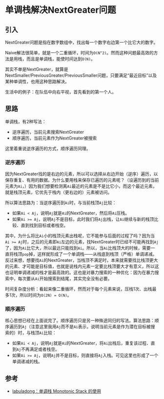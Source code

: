 # 单调栈解决NextGreater问题

## 引入

NextGreater问题是指在数字数组中，找出每一个数字右边第一个比它大的数字。

Naive解法很简单，就是一个二重循环，时间为`O(N^2)`。然而这种问题最高效的方法是用栈，而且是单调栈，能使时间达到`O(N)`。

其实不单是NextGreater，就算是NextSmaller/PreviousGreater/PreviousSmaller问题，只要满足“最近目标”以及某种单调性，也用这种思路解决。

生活中的例子：在队伍中向右平视，首先看到的第一个人。

## 思路

单调栈，有2种写法：

- 逆序遍历，当前元素搜索NextGreater
- 顺序遍历，当前元素作为NextGreater被搜索

这里着重说逆序遍历的方式，顺序遍历同理。

### 逆序遍历

因为NextGreater找的是右边的元素，所以可以选择从右边开始（逆序）遍历，以保存重复、有用的数据。为什么要用栈来保存已遍历的元素呢？（设遍历到的当前元素为`Ai`，）因为我们想要检测离`Ai`最近的元素是不是比它小，而这个最近元素，就是栈顶元素，它优先于栈内（更右边的）元素被访问。

所以算法思路为：当逆序遍历到`Ai`时，与当前栈顶`Aj`比较：

- 如果`Ai < Aj`，说明`Aj`就是`Ai`的NextGreater，然后将`Ai`压栈。
- 如果`Ai >= Aj`，说明`Aj`不是目标，此时我们将`Aj`出栈，让`Ai`继续与新的栈顶比较、直到找到目标或者栈空。

其中，为什么将比`Ai`小的栈顶元素出栈呢，它不能参与后面的过程了吗？因为当`Ai >= Aj`时，之后的元素即`Ai`左边的元素，找NextGreater时已经不可能再找到`Aj`了，因为`Ai`比它大，所以最远只能找到`Ai`。所以，当`Ai`比栈顶大的时候，需要一直将栈顶`pop`掉，这样就形成了一个单调栈——从栈底到栈顶（严格）单调递减。反过来想，想要找`Ai`的NextGreater，当栈顶不满足时，本来就需要找比栈顶更大的元素、才可能是目标值，也就是说栈内元素一定要比栈顶要大才有意义，所以这也证明单调递减的栈才是最高效的。这也是对暴力搜索的一种优化：因为在暴力搜索中，每次要从`Ai`开始搜索到结尾，其实完全没有必要。

时间复杂度分析：看起来像二重循环，然而对于每个元素来说，压栈1次、出栈最多1次，所以时间为`O(2N) = O(N)`。

### 顺序遍历

核心思想已经在上面说完了。顺序遍历只是另一种殊途同归的写法。算法思路：顺序遍历到`Aj`（注意这里我用`Aj`而不是`Ai`表示，说明当前元素是作为潜在目标被搜索的）时，与栈顶`Ai`比较：

- 如果`Ai < Aj`，说明`Aj`就是`Ai`的NextGreater，将`Ai`出栈后，重复该过程、直到`Aj`不再满足或者栈空。
- 如果`Ai >= Aj`，说明`Aj`并不是目标，则直接将`Aj`入栈。可见这里也形成了一个单调递减的栈。

## 参考

- [labuladong：单调栈 Monotonic Stack 的使用](https://mp.weixin.qq.com/s?__biz=MzU0MDg5OTYyOQ==&mid=2247483803&idx=1&sn=d8c5fac3a15dcac0833445cb934e1a46&chksm=fb3361d9cc44e8cff919df33cf9f1517ce9ad746452f86dd93f282f4964e93ac1eb3abb10cde&scene=21#wechat_redirect)
